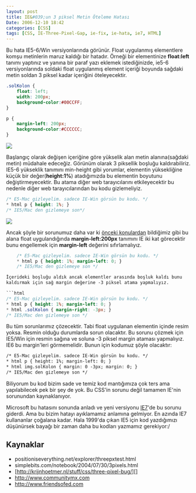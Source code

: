 ```yaml
---
layout: post
title: IE&#039;un 3 piksel Metin Öteleme Hatası
Date: 2006-12-10 18:42
categories: [CSS]
tags: [CSS, IE-Three-Pixel-Gap, ie-fix, ie-hata, ie7, HTML]
---
```


Bu hata IE5-6/Win versiyonlarında görünür. Float uygulanmış elementlere
komşu metinlerin maruz kaldığı bir hatadır. Örneği bir elementinize
**float:left** tanımı yaptınız ve yanına bir paraf yazı eklemek
istediğinizde, ie5-6 versiyonlarında soldaki float uygulanmış element
içeriği boyunda sağdaki metin soldan 3 piksel kadar içeriğini
öteleyecektir.

```css
.solKolon {
	float: left;
	width: 200px;
	background-color:#00CCFF;
}

p {
	margin-left: 200px;
	background-color:#CCCCCC;
}
```


![][100]

Başlangıç olarak değişen içeriğine göre yükselik alan metin
alanına(sağdaki metin) müdahale edeceğiz. Görünüm olarak 3 piksellik
boşluğu kaldırabiliriz. IE5-6 yükseklik tanımını min-height gibi
yorumlar, elementin yüksekliğine küçük bir değer(**height:1%**)
atadığımızda bu elementin boyutunu değiştirmeyecektir. Bu atama diğer
web tarayıcılarını etkileyecektir bu nedenle diğer web tarayıcılarından
bu kodu gizlemeliyiz.

```css
/* E5-Mac gizleyelim. sadece IE-Win görsün bu kodu. */
* html p { height: 1%; }
/* IE5/Mac den gizlemeye son*/
```

![][1]

Ancak şöyle bir sorunumuz daha var ki [önceki konulardan][] bildiğimiz
gibi bu alana float uygulandığında **margin-left:200px** tanımını IE iki
kat görecektir bunu engellemek için **margin-left** değerini
sıfırlamalıyız.

```css
	/* E5-Mac gizleyelim. sadece IE-Win görsün bu kodu. */
	* html p { height: 1%; margin-left: 0; }
	/* IE5/Mac den gizlemeye son */

İçerideki boşluğu aldık ancak elementler arasında boşluk kaldı bunu
kaldırmak için sağ margin değerine -3 piksel atama yapmalıyız.

```html
/* E5-Mac gizleyelim. sadece IE-Win görsün bu kodu. */
* html p { height: 1%; margin-left: 0; }
* html .solKolon { margin-right: -3px; }
/* IE5/Mac den gizlemeye son */
```

Bu tüm sorunlarımız çözecektir. Tabi float uygulanan elementin içinde
resim yoksa. Resmin olduğu durumlarda sorun olacaktır. Bu sorunu çözmek
için IE5/Win için resmin sağına ve soluna -3 piksel margin ataması
yapmalıyız. IE6 bu margin'leri görmemelidir. Bunun için kodumuz şöyle
olacaktır:

```html
/* E5-Mac gizleyelim. sadece IE-Win görsün bu kodu. */
* html p { height: 1%; margin-left: 0; }
* html img.solKolon { margin: 0 -3px; margin: 0; }
/* IE5/Mac den gizlemeye son */
```

Biliyorum bu kod bizim sade ve temiz kod mantığımıza çok ters ama
yapılabilecek pek bir şey de yok. Bu CSS'in sorunu değil tamamen IE'nin
sorunundan kaynaklanıyor.

Microsoft bu hatasını sonunda anladı ve yeni versiyonu [IE7][]'de bu
sorunu giderdi. Ama bu bizim hatayı ayıklamamız anlamına gelmiyor. En
azında IE7 kullananlar çoğalana kadar. Hala 1999'da çıkan IE5 için kod
yazdığımızı düşünürsek bayağı bir zaman daha bu kodları yazmamız
gerekiyor:/

## Kaynaklar

-   positioniseverything.net/explorer/threepxtest.html
-   simplebits.com/notebook/2004/07/30/3pixels.html
-   [http://krijnhoetmer.nl/stuff/css/three-pixel-bug/][]
-   http://www.communitymx.com
-   http://www.friendsofed.com


  [100]: /dokumanlar/3piksel_sorunu.gif
  [1]: /dokumanlar/3piksel_sorunu2.gif
  [önceki konulardan]: http://fatihhayrioglu.com/ieda-ikikat-gorulen-margin-problemi-ve-cozumu/
  [IE7]: http://fatihhayrioglu.com/internet-explorer-7-ve-css/
  [http://krijnhoetmer.nl/stuff/css/three-pixel-bug/]: http://krijnhoetmer.nl/stuff/css/three-pixel-bug/
